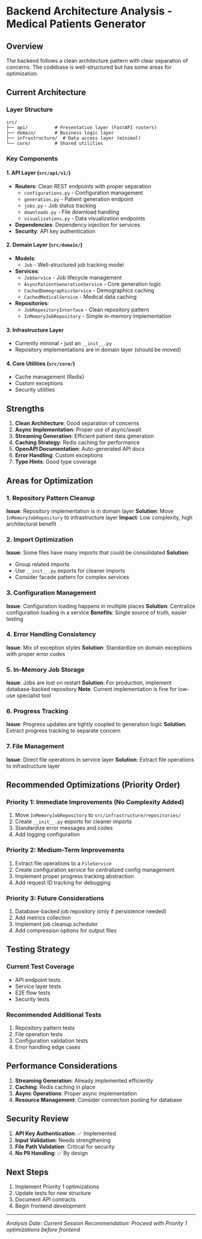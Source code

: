 # Backend Architecture Analysis - Medical Patients Generator

## Overview
The backend follows a clean architecture pattern with clear separation of concerns. The codebase is well-structured but has some areas for optimization.

## Current Architecture

### Layer Structure
```
src/
├── api/          # Presentation layer (FastAPI routers)
├── domain/       # Business logic layer
├── infrastructure/  # Data access layer (minimal)
└── core/         # Shared utilities
```

### Key Components

#### 1. API Layer (`src/api/v1/`)
- **Routers**: Clean REST endpoints with proper separation
  - `configurations.py` - Configuration management
  - `generation.py` - Patient generation endpoint
  - `jobs.py` - Job status tracking
  - `downloads.py` - File download handling
  - `visualizations.py` - Data visualization endpoints
- **Dependencies**: Dependency injection for services
- **Security**: API key authentication

#### 2. Domain Layer (`src/domain/`)
- **Models**: 
  - `Job` - Well-structured job tracking model
- **Services**:
  - `JobService` - Job lifecycle management
  - `AsyncPatientGenerationService` - Core generation logic
  - `CachedDemographicsService` - Demographics caching
  - `CachedMedicalService` - Medical data caching
- **Repositories**:
  - `JobRepositoryInterface` - Clean repository pattern
  - `InMemoryJobRepository` - Simple in-memory implementation

#### 3. Infrastructure Layer
- Currently minimal - just an `__init__.py`
- Repository implementations are in domain layer (should be moved)

#### 4. Core Utilities (`src/core/`)
- Cache management (Redis)
- Custom exceptions
- Security utilities

## Strengths

1. **Clean Architecture**: Good separation of concerns
2. **Async Implementation**: Proper use of async/await
3. **Streaming Generation**: Efficient patient data generation
4. **Caching Strategy**: Redis caching for performance
5. **OpenAPI Documentation**: Auto-generated API docs
6. **Error Handling**: Custom exceptions
7. **Type Hints**: Good type coverage

## Areas for Optimization

### 1. Repository Pattern Cleanup
**Issue**: Repository implementation is in domain layer
**Solution**: Move `InMemoryJobRepository` to infrastructure layer
**Impact**: Low complexity, high architectural benefit

### 2. Import Optimization
**Issue**: Some files have many imports that could be consolidated
**Solution**: 
- Group related imports
- Use `__init__.py` exports for cleaner imports
- Consider facade pattern for complex services

### 3. Configuration Management
**Issue**: Configuration loading happens in multiple places
**Solution**: Centralize configuration loading in a service
**Benefits**: Single source of truth, easier testing

### 4. Error Handling Consistency
**Issue**: Mix of exception styles
**Solution**: Standardize on domain exceptions with proper error codes

### 5. In-Memory Job Storage
**Issue**: Jobs are lost on restart
**Solution**: For production, implement database-backed repository
**Note**: Current implementation is fine for low-use specialist tool

### 6. Progress Tracking
**Issue**: Progress updates are tightly coupled to generation logic
**Solution**: Extract progress tracking to separate concern

### 7. File Management
**Issue**: Direct file operations in service layer
**Solution**: Extract file operations to infrastructure layer

## Recommended Optimizations (Priority Order)

### Priority 1: Immediate Improvements (No Complexity Added)
1. Move `InMemoryJobRepository` to `src/infrastructure/repositories/`
2. Create `__init__.py` exports for cleaner imports
3. Standardize error messages and codes
4. Add logging configuration

### Priority 2: Medium-Term Improvements
1. Extract file operations to a `FileService`
2. Create configuration service for centralized config management
3. Implement proper progress tracking abstraction
4. Add request ID tracking for debugging

### Priority 3: Future Considerations
1. Database-backed job repository (only if persistence needed)
2. Add metrics collection
3. Implement job cleanup scheduler
4. Add compression options for output files

## Testing Strategy

### Current Test Coverage
- API endpoint tests
- Service layer tests
- E2E flow tests
- Security tests

### Recommended Additional Tests
1. Repository pattern tests
2. File operation tests
3. Configuration validation tests
4. Error handling edge cases

## Performance Considerations

1. **Streaming Generation**: Already implemented efficiently
2. **Caching**: Redis caching in place
3. **Async Operations**: Proper async implementation
4. **Resource Management**: Consider connection pooling for database

## Security Review

1. **API Key Authentication**: ✅ Implemented
2. **Input Validation**: Needs strengthening
3. **File Path Validation**: Critical for security
4. **No PII Handling**: ✅ By design

## Next Steps

1. Implement Priority 1 optimizations
2. Update tests for new structure
3. Document API contracts
4. Begin frontend development

---

*Analysis Date: Current Session*
*Recommendation: Proceed with Priority 1 optimizations before frontend*
